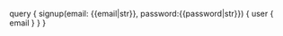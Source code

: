 query {
  signup(email: {{email|str}}, password:{{password|str}}) {
    user {
      email
    }
  }
}